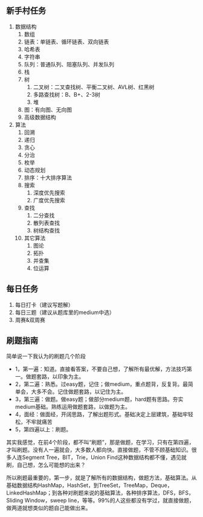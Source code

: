 ## 新手村任务

1. 数据结构
   1. 数组
   2. 链表：单链表、循环链表、双向链表
   3. 哈希表
   4. 字符串
   5. 队列：普通队列、阻塞队列、并发队列
   6. 栈
   7. 树
      1. 二叉树：二叉查找树、平衡二叉树、AVL树、红黑树
      2. 多路查找树：B、B+、2-3树
      3. 堆
   8. 图：有向图、无向图
   9. 高级数据结构
2. 算法
   1. 回溯
   2. 递归
   3. 贪心
   4. 分治
   5. 枚举
   6. 动态规划
   7. 排序：十大排序算法
   8. 搜索
      1. 深度优先搜索
      2. 广度优先搜索
   9. 查找
      1. 二分查找
      2. 散列表查找
      3. 树结构查找
   10. 其它算法
       1. 图论
       2. 拓扑
       3. 并查集
       4. 位运算

## 每日任务

1. 每日打卡（建议写题解）
2. 每日三题（建议从题库里的medium中选）
3. 周赛&双周赛

## 刷题指南

简单说一下我认为的刷题几个阶段

- 1，第一遍：知道。直接看答案，不要自己想，了解所有最优解，方法技巧第一。做题套路，以印象为主。
- 2，第二遍：熟悉。过easy题，记住；做medium，重点题背，反复背。最简单会，大多不会。记住做题套路，以记住为主。
- 3，第三遍：做题。做easy题；做部分medium题，hard题有思路。夯实medium基础。熟练运用做题套路，以做题为主。
- 4，面经：做面经，开阔思路，了解出题形式。基础决定上层建筑，基础牢轻松，不牢就痛苦
- 5，第四遍以上：刷题。

其实我感觉，在前4个阶段，都不叫“刷题”，那是做题，在学习，只有在第四遍，才叫刷题。没有人一遍就会，大多数人都向快。直接做题，不管不顾基础知识。很多人连Segment Tree，BIT，Trie，Union Find这种数据结构都不懂，遇见就刷，自己想，怎么可能想的出来？

所以刷题最重要的，第一步，就是了解所有的数据结构，做题方法，基础算法。从基础数据结构HashMap，HashSet，到TreeSet，TreeMap，Deque，LinkedHashMap；到各种对刷题来说的基础算法，各种排序算法，DFS，BFS，Sliding Window，sweep line，等等。99%的人这些都没有学过，就直接做题，做两道就想类似的题自己能做出来。